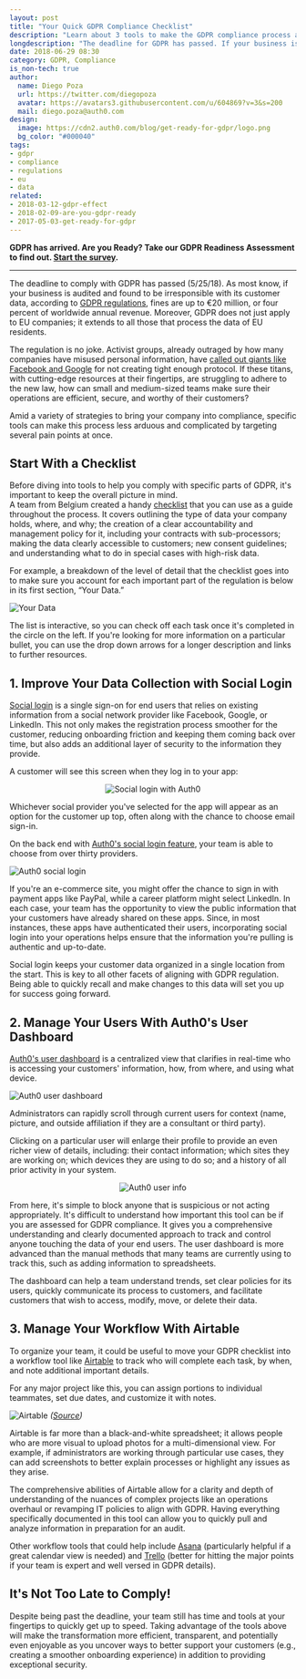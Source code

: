 ```yaml
---
layout: post
title: "Your Quick GDPR Compliance Checklist"
description: "Learn about 3 tools to make the GDPR compliance process as efficient as possible."
longdescription: "The deadline for GDPR has passed. If your business is audited and found to be out of compliance, fines can be up to €20M. Learn about 3 tools to make the GDPR compliance process as efficient as possible."
date: 2018-06-29 08:30
category: GDPR, Compliance
is_non-tech: true
author:
  name: Diego Poza
  url: https://twitter.com/diegopoza
  avatar: https://avatars3.githubusercontent.com/u/604869?v=3&s=200
  mail: diego.poza@auth0.com
design:
  image: https://cdn2.auth0.com/blog/get-ready-for-gdpr/logo.png
  bg_color: "#000040"
tags:
- gdpr
- compliance
- regulations
- eu
- data
related:
- 2018-03-12-gdpr-effect
- 2018-02-09-are-you-gdpr-ready
- 2017-05-03-get-ready-for-gdpr
---
```


<div class="alert alert-info alert-icon">
  <i class="icon-budicon-500"></i>
  <strong>GDPR has arrived. Are you Ready? Take our GDPR Readiness Assessment to find out. <a href="https://auth0.com/gdpr-assessment/tool-1">Start the survey</a>.</strong>
</div>

---

The deadline to comply with GDPR has passed (5/25/18). As most know, if your business is audited and found to be irresponsible with its customer data, according to [GDPR regulations](https://www.gdpreu.org/compliance/fines-and-penalties/), fines are up to €20 million, or four percent of worldwide annual revenue. Moreover, GDPR does not just apply to EU companies; it extends to all those that process the data of EU residents.

The regulation is no joke. Activist groups, already outraged by how many companies have misused personal information, have [called out giants like Facebook and Google](https://www.cnet.com/news/gdpr-google-and-facebook-face-up-to-9-3-billion-in-fines-on-first-day-of-new-privacy-law/) for not creating tight enough protocol. If these titans, with cutting-edge resources at their fingertips, are struggling to adhere to the new law, how can small and medium-sized teams make sure their operations are efficient, secure, and worthy of their customers? 

Amid a variety of strategies to bring your company into compliance, specific tools can make this process less arduous and complicated by targeting several pain points at once. 

## Start With a Checklist

Before diving into tools to help you comply with specific parts of GDPR, it's important to keep the overall picture in mind.  
A team from Belgium created a handy [checklist](https://gdprchecklist.io/) that you can use as a guide throughout the process. It covers outlining the type of data your company holds, where, and why; the creation of a clear accountability and management policy for it, including your contracts with sub-processors; making the data clearly accessible to customers; new consent guidelines; and understanding what to do in special cases with high-risk data. 

For example, a breakdown of the level of detail that the checklist goes into to make sure you account for each important part of the regulation is below in its first section, “Your Data.”

![Your Data](https://cdn.auth0.com/blog/gdpr-checklist/gdpr-yourdata.png)

The list is interactive, so you can check off each task once it's completed in the circle on the left. If you're looking for more information on a particular bullet, you can use the drop down arrows for a longer description and links to further resources.

## 1. Improve Your Data Collection with Social Login

[Social login](https://auth0.com/learn/social-login/) is a single sign-on for end users that relies on existing information from a social network provider like Facebook, Google, or LinkedIn. This not only makes the registration process smoother for the customer, reducing onboarding friction and keeping them coming back over time, but also adds an additional layer of security to the information they provide. 

A customer will see this screen when they log in to your app:

<p align="center">
<img src="https://cdn.auth0.com/blog/gdpr-checklist/what-is-social-login.jpg" alt="Social login with Auth0">
</p>

Whichever social provider you've selected for the app will appear as an option for the customer up top, often along with the chance to choose email sign-in.

On the back end with [Auth0's social login feature](https://auth0.com/learn/social-login/), your team is able to choose from over thirty providers.

![Auth0 social login](https://cdn.auth0.com/blog/gdpr-checklist/auth0-social.png)

If you're an e-commerce site, you might offer the chance to sign in with payment apps like PayPal, while a career platform might select LinkedIn. In each case, your team has the opportunity to view the public information that your customers have already shared on these apps. Since, in most instances, these apps have authenticated their users, incorporating social login into your operations helps ensure that the information you're pulling is authentic and up-to-date. 

Social login keeps your customer data organized in a single location from the start. This is key to all other facets of aligning with GDPR regulation. Being able to quickly recall and make changes to this data will set you up for success going forward.

## 2. Manage Your Users With Auth0's User Dashboard

[Auth0's user dashboard](https://auth0.com/gdpr) is a centralized view that clarifies in real-time who is accessing your customers' information, how, from where, and using what device.

![Auth0 user dashboard](https://cdn.auth0.com/blog/gdpr-checklist/auth0-users.jpg)

Administrators can rapidly scroll through current users for context (name, picture, and outside affiliation if they are a consultant or third party). 

Clicking on a particular user will enlarge their profile to provide an even richer view of details, including: their contact information; which sites they are working on; which devices they are using to do so; and a history of all prior activity in your system.

<p align="center">
<img src="https://cdn.auth0.com/blog/gdpr-checklist/auth0-user.jpg" alt="Auth0 user info">
</p>

From here, it's simple to block anyone that is suspicious or not acting appropriately. It's difficult to understand how important this tool can be if you are assessed for GDPR compliance. It gives you a comprehensive understanding and clearly documented approach to track and control anyone touching the data of your end users. The user dashboard is more advanced than the manual methods that many teams are currently using to track this, such as adding information to spreadsheets.

The dashboard can help a team understand trends, set clear policies for its users, quickly communicate its process to customers, and facilitate customers that wish to access, modify, move, or delete their data.

## 3. Manage Your Workflow With Airtable

To organize your team, it could be useful to move your GDPR checklist into a workflow tool like [Airtable](https://airtable.com/) to track who will complete each task, by when, and note additional important details. 

For any major project like this, you can assign portions to individual teammates, set due dates, and customize it with notes.

![Airtable](https://cdn.auth0.com/blog/gdpr-checklist/pm.jpg)
_([Source](https://guide.airtable.com/project-management/))_

Airtable is far more than a black-and-white spreadsheet; it allows people who are more visual to upload photos for a multi-dimensional view. For example, if administrators are working through particular use cases, they can add screenshots to better explain processes or highlight any issues as they arise. 

The comprehensive abilities of Airtable allow for a clarity and depth of understanding of the nuances of complex projects like an operations overhaul or revamping IT policies to align with GDPR. Having everything specifically documented in this tool can allow you to quickly pull and analyze information in preparation for an audit.   

Other workflow tools that could help include [Asana](https://asana.com/guide/examples/project-management/project-management) (particularly helpful if a great calendar view is needed) and [Trello](https://trello.com/) (better for hitting the major points if your team is expert and well versed in GDPR details).

## It's Not Too Late to Comply!

Despite being past the deadline, your team still has time and tools at your fingertips to quickly get up to speed. Taking advantage of the tools above will make the transformation more efficient, transparent, and potentially even enjoyable as you uncover ways to better support your customers (e.g., creating a smoother onboarding experience) in addition to providing exceptional security.


